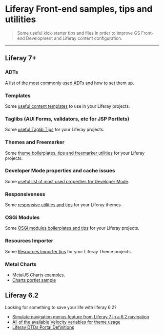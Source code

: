 # Liferay Front-end samples, tips and utilities

> Some useful kick-starter tips and files in order to improve GS Front-end Development and Liferay content configuration.

---

## Liferay 7+

### ADTs

A list of the [most commonly used ADTs](adts/) and how to set them up.

### Templates

Some [useful content templates](templates/) to use in your Liferay projects.

### Taglibs (AUI Forms, validators, etc for JSP Portlets)

Some [useful Taglib Tips](taglibs/) for your Liferay projects.

### Themes and Freemarker

Some [theme boilerplates, tips and freemarker utilities](themes/) for your Liferay projects.

### Developer Mode properties and cache issues

Some [useful list of most used properties for Developer Mode](developer-mode/).

### Responsiveness

Some [responsive utilities and tips](responsive/) for your Liferay themes.

### OSGi Modules

Some [OSGi modules boilerplates and tips](modules/) for your Liferay projects.

### Resources Importer

Some [Resources Importer tips](resources-importer/) for your Liferay Theme projects.

### Metal Charts

* MetalJS Charts [examples](https://hosting-metalcharts.wedeploy.io/).
* [Charts portlet sample](https://github.com/liferay/liferay-portal/blob/master/modules/apps/foundation/frontend-taglib/frontend-taglib-chart-sample-web/src/main/resources/META-INF/resources/view.jsp)

## Liferay 6.2

Looking for something to save your life with liferay 6.2?

* [Simulate navigation menus feature from Liferay 7 in a 6.2 navigation](liferay-6.2/themes/navigation-simulating-navigation-menus.vm)
* [All of the available Velocity variables for theme usage](https://github.com/liferay/liferay-portal-ee/blob/6.2.x/portal-web/docroot/html/themes/_unstyled/templates/init.vm)
* [Liferay DTDs Portal Definitions](https://docs.liferay.com/portal/6.2/definitions/)


